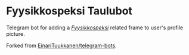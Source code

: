 # Fyysikkospeksi Taulubot

Telegram bot for adding a [_Fyysikkospeksi_](https://fyysikkospeksi.fi/) related frame to user's profile picture.

Forked from [EinariTuukkanen/telegram-bots](https://github.com/EinariTuukkanen/telegram-bots).
